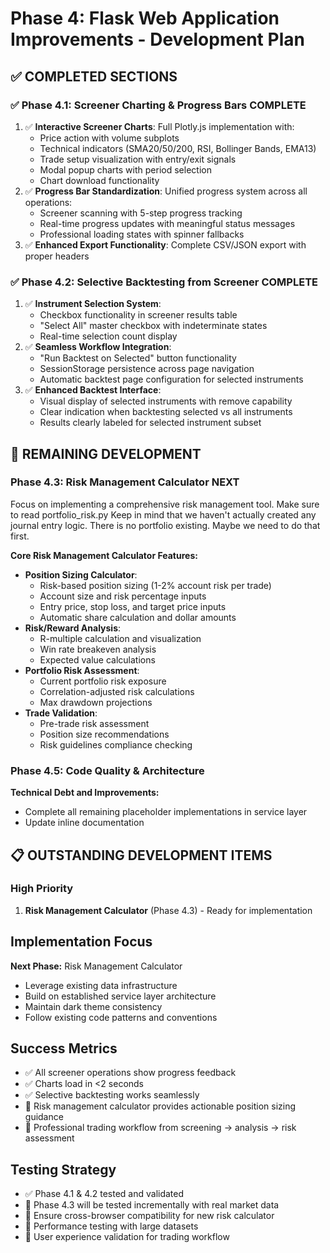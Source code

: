 # Phase 4: Flask Web Application Improvements - Development Plan

## ✅ **COMPLETED SECTIONS**

### ✅ Phase 4.1: Screener Charting & Progress Bars **COMPLETE**
1. ✅ **Interactive Screener Charts**: Full Plotly.js implementation with:
   - Price action with volume subplots
   - Technical indicators (SMA20/50/200, RSI, Bollinger Bands, EMA13)
   - Trade setup visualization with entry/exit signals
   - Modal popup charts with period selection
   - Chart download functionality
2. ✅ **Progress Bar Standardization**: Unified progress system across all operations:
   - Screener scanning with 5-step progress tracking
   - Real-time progress updates with meaningful status messages
   - Professional loading states with spinner fallbacks
3. ✅ **Enhanced Export Functionality**: Complete CSV/JSON export with proper headers

### ✅ Phase 4.2: Selective Backtesting from Screener **COMPLETE**
1. ✅ **Instrument Selection System**: 
   - Checkbox functionality in screener results table
   - "Select All" master checkbox with indeterminate states
   - Real-time selection count display
2. ✅ **Seamless Workflow Integration**:
   - "Run Backtest on Selected" button functionality
   - SessionStorage persistence across page navigation
   - Automatic backtest page configuration for selected instruments
3. ✅ **Enhanced Backtest Interface**:
   - Visual display of selected instruments with remove capability
   - Clear indication when backtesting selected vs all instruments
   - Results clearly labeled for selected instrument subset

## 🚧 **REMAINING DEVELOPMENT**

### Phase 4.3: Risk Management Calculator **NEXT**
Focus on implementing a comprehensive risk management tool.
Make sure to read portfolio_risk.py
Keep in mind that we haven't actually created any journal entry logic. There is no portfolio existing. Maybe we need to do that first. 

**Core Risk Management Calculator Features:**
- **Position Sizing Calculator**: 
  - Risk-based position sizing (1-2% account risk per trade)
  - Account size and risk percentage inputs
  - Entry price, stop loss, and target price inputs
  - Automatic share calculation and dollar amounts
- **Risk/Reward Analysis**:
  - R-multiple calculation and visualization
  - Win rate breakeven analysis
  - Expected value calculations
- **Portfolio Risk Assessment**:
  - Current portfolio risk exposure
  - Correlation-adjusted risk calculations
  - Max drawdown projections
- **Trade Validation**:
  - Pre-trade risk assessment
  - Position size recommendations
  - Risk guidelines compliance checking


### Phase 4.5: Code Quality & Architecture
**Technical Debt and Improvements:**
- Complete all remaining placeholder implementations in service layer
- Update inline documentation

## 📋 **OUTSTANDING DEVELOPMENT ITEMS**

### High Priority
1. **Risk Management Calculator** (Phase 4.3) - Ready for implementation



## Implementation Focus

**Next Phase:** Risk Management Calculator
- Leverage existing data infrastructure
- Build on established service layer architecture  
- Maintain dark theme consistency
- Follow existing code patterns and conventions

## Success Metrics
- ✅ All screener operations show progress feedback  
- ✅ Charts load in <2 seconds
- ✅ Selective backtesting works seamlessly
- 🎯 Risk management calculator provides actionable position sizing guidance
- 🎯 Professional trading workflow from screening → analysis → risk assessment

## Testing Strategy
- ✅ Phase 4.1 & 4.2 tested and validated
- 🎯 Phase 4.3 will be tested incrementally with real market data
- 🎯 Ensure cross-browser compatibility for new risk calculator
- 🎯 Performance testing with large datasets
- 🎯 User experience validation for trading workflow